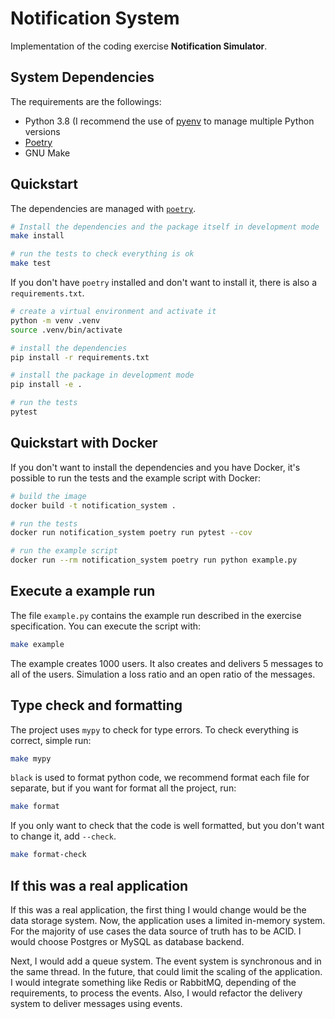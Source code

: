# Notification System

Implementation of the coding exercise **Notification Simulator**.

## System Dependencies

The requirements are the followings:
    
  - Python 3.8 (I recommend the use of [pyenv](https://github.com/pyenv/pyenv) to manage multiple Python versions
  - [Poetry](https://python-poetry.org/docs/)
  - GNU Make

## Quickstart

The dependencies are managed with [`poetry`](https://python-poetry.org/docs/).

```bash
# Install the dependencies and the package itself in development mode
make install

# run the tests to check everything is ok
make test
```

If you don't have `poetry` installed and don't want to install it, there
is also a `requirements.txt`.

```bash
# create a virtual environment and activate it
python -m venv .venv
source .venv/bin/activate

# install the dependencies
pip install -r requirements.txt

# install the package in development mode
pip install -e .

# run the tests
pytest
```

## Quickstart with Docker

If you don't want to install the dependencies and you have Docker, it's possible
to run the tests and the example script with Docker:

```bash
# build the image
docker build -t notification_system . 

# run the tests
docker run notification_system poetry run pytest --cov

# run the example script
docker run --rm notification_system poetry run python example.py
```

## Execute a example run

The file `example.py` contains the example run described in the exercise
specification. You can execute the script with:

```bash
make example
```

The example creates 1000 users. It also creates and delivers 5 messages to all
of the users. Simulation a loss ratio and an open ratio of the messages.

## Type check and formatting

The project uses `mypy` to check for type errors. To check everything is
correct, simple run:

```bash
make mypy
```

`black` is used to format python code, we recommend format each file for
separate, but if you want for format all the project, run:

```bash
make format
```

If you only want to check that the code is well formatted, but you don't
want to change it, add `--check`.

```bash
make format-check
```

## If this was a real application

If this was a real application, the first thing I would change would be the data 
storage system. Now, the application uses a limited in-memory system. For the
majority of use cases the data source of truth has to be ACID. I would choose Postgres
or MySQL as database backend.

Next, I would add a queue system. The event system is synchronous and in the same
thread. In the future, that could limit the scaling of the application. I would 
integrate something like Redis or RabbitMQ, depending of the requirements, to
process the events. Also, I would refactor the delivery system to deliver messages
using events.
